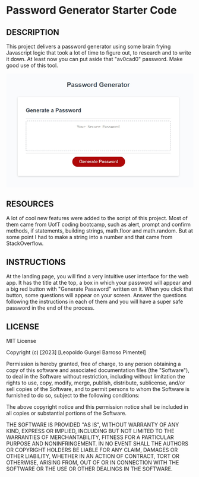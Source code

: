 # Password Generator Starter Code

## DESCRIPTION

This project delivers a password generator using some brain frying Javascript logic that took a lot of time to figure out, to research and to write it down. At least now you can put aside that "av0cad0" password. Make good use of this tool.

![Screenshot of the app](./Develop/images/PWGscreenshot.jpg "Page screenshot")

## RESOURCES

A lot of cool new features were added to the script of this project. Most of them came from UofT coding bootcamp, such as alert, prompt and confirm methods, if statements, building strings, math.floor and math.random. But at some point I had to make a string into a number and that came from StackOverflow.

## INSTRUCTIONS

At the landing page, you will find a very intuitive user interface for the web app. It has the title at the top, a box in which your password will appear and a big red button with "Generate Password" written on it. When you click that button, some questions will appear on your screen. Answer the questions following the instructions in each of them and you will have a super safe password in the end of the process.

## LICENSE

MIT License

Copyright (c) [2023] [Leopoldo Gurgel Barroso Pimentel]

Permission is hereby granted, free of charge, to any person obtaining a copy
of this software and associated documentation files (the "Software"), to deal
in the Software without restriction, including without limitation the rights
to use, copy, modify, merge, publish, distribute, sublicense, and/or sell
copies of the Software, and to permit persons to whom the Software is
furnished to do so, subject to the following conditions:

The above copyright notice and this permission notice shall be included in all
copies or substantial portions of the Software.

THE SOFTWARE IS PROVIDED "AS IS", WITHOUT WARRANTY OF ANY KIND, EXPRESS OR
IMPLIED, INCLUDING BUT NOT LIMITED TO THE WARRANTIES OF MERCHANTABILITY,
FITNESS FOR A PARTICULAR PURPOSE AND NONINFRINGEMENT. IN NO EVENT SHALL THE
AUTHORS OR COPYRIGHT HOLDERS BE LIABLE FOR ANY CLAIM, DAMAGES OR OTHER
LIABILITY, WHETHER IN AN ACTION OF CONTRACT, TORT OR OTHERWISE, ARISING FROM,
OUT OF OR IN CONNECTION WITH THE SOFTWARE OR THE USE OR OTHER DEALINGS IN THE
SOFTWARE.
